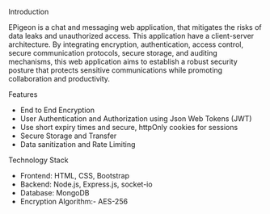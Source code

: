 Introduction 

EPigeon is a chat and messaging web application, that mitigates the risks of data leaks and unauthorized access. This application have a client-server architecture. By integrating encryption, authentication, access control, secure communication protocols, secure storage, and auditing mechanisms, this web application aims to establish a robust security posture that protects sensitive communications while promoting collaboration and productivity.

Features

* End to End Encryption 
* User Authentication and Authorization using Json Web Tokens (JWT)
* Use short expiry times and secure, httpOnly cookies for sessions
* Secure Storage and Transfer
* Data sanitization and Rate Limiting

Technology Stack

* Frontend: HTML, CSS, Bootstrap
* Backend:  Node.js, Express.js, socket-io
* Database: MongoDB
* Encryption Algorithm:- AES-256

